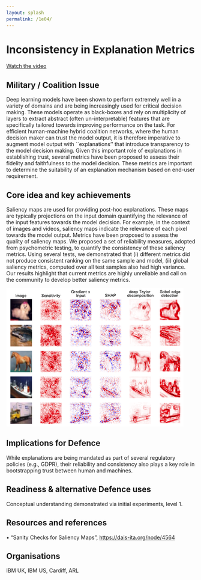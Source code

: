 ```yaml
---
layout: splash
permalink: /1e04/
---
```


# Inconsistency in Explanation Metrics

[Watch the video](https://ibm.box.com/s/b7g87ymrk2gtug1utmq6x31bj46692o3)

## Military / Coalition Issue
Deep learning models have been shown to perform extremely well in a variety of domains and are being increasingly used for critical decision making. These models operate as black-boxes and rely on multiplicity of layers to extract abstract (often un-interpretable) features that are specifically tailored towards improving performance on the task. For efficient human-machine hybrid coalition networks, where the human decision maker can trust the model output, it is therefore imperative to augment model output with ``explanations’’ that introduce transparency to the model decision making. Given this important role of explanations in establishing trust, several metrics have been proposed to assess their fidelity and faithfulness to the model decision. These metrics are important to determine the suitability of an explanation mechanism based on end-user requirement.

## Core idea and key achievements
Saliency maps are used for providing post-hoc explanations. These maps are typically projections on the input domain quantifying the relevance of the input features towards the model decision. For example, in the context of images and videos, saliency maps indicate the relevance of each pixel towards the model output. Metrics have been proposed to assess the quality of saliency maps. We proposed a set of reliability measures, adopted from psychometric testing, to quantify the consistency of these saliency metrics. Using several tests, we demonstrated that (i) different metrics did not produce consistent ranking on the same sample and model, (ii) global saliency metrics, computed over all test samples also had high variance. Our results highlight that current metrics are highly unreliable and call on the community to develop better saliency metrics.

![image info](/dais/achievements/images/1e04-fig1.png)

## Implications for Defence
While explanations are being mandated as part of several regulatory policies (e.g., GDPR), their reliability and consistency also plays a key role in bootstrapping trust between human and machines. 


## Readiness & alternative Defence uses
Conceptual understanding demonstrated via initial experiments, level 1.

<!-- ![image info](/dais/achievements/images/1a02_figure1.jpg) -->

## Resources and references
•	“Sanity Checks for Saliency Maps”, https://dais-ita.org/node/4564 

## Organisations
IBM UK, IBM US, Cardiff, ARL

